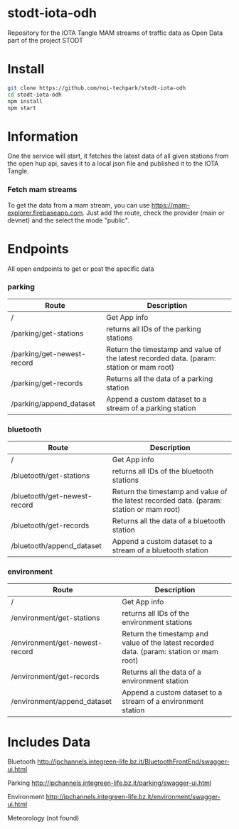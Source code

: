 # stodt-iota-odh
Repository for the IOTA Tangle MAM streams of traffic data as Open Data part of the project STODT

# Install
```sh
git clone https://github.com/noi-techpark/stodt-iota-odh
cd stodt-iota-odh
npm install
npm start
```

# Information

One the service will start, it fetches the latest data of all given stations from the open hup api, saves it to a local json file and published it to the IOTA Tangle.

### Fetch mam streams

To get the data from a mam stream, you can use https://mam-explorer.firebaseapp.com.
Just add the route, check the provider (main or devnet) and the select the mode "public". 

# Endpoints
All open endpoints to get or post the specific data

### parking
|  Route |  Description  |
|---|---|
|  /  | Get App info  |
|  /parking/get-stations  |   returns all IDs of the parking stations  |
|  /parking/get-newest-record  | Return the timestamp and value of the latest recorded data. (param: station or mam root)  |
|  /parking/get-records  |   Returns all the data of a parking station  |
|  /parking/append_dataset  |   Append a custom dataset to a stream of a parking station  |

### bluetooth
|  Route |  Description  |
|---|---|
|  /  | Get App info  |
|  /bluetooth/get-stations  |   returns all IDs of the bluetooth stations  |
|  /bluetooth/get-newest-record  | Return the timestamp and value of the latest recorded data. (param: station or mam root)  |
|  /bluetooth/get-records  |   Returns all the data of a bluetooth station  |
|  /bluetooth/append_dataset  |   Append a custom dataset to a stream of a bluetooth station  |

### environment
|  Route |  Description  |
|---|---|
|  /  | Get App info  |
|  /environment/get-stations  |   returns all IDs of the environment stations  |
|  /environment/get-newest-record  | Return the timestamp and value of the latest recorded data. (param: station or mam root)  |
|  /environment/get-records  |   Returns all the data of a environment station  |
|  /environment/append_dataset  |   Append a custom dataset to a stream of a environment station  |


# Includes Data

Bluetooth
http://ipchannels.integreen-life.bz.it/BluetoothFrontEnd/swagger-ui.html

Parking
http://ipchannels.integreen-life.bz.it/parking/swagger-ui.html

Environment
http://ipchannels.integreen-life.bz.it/environment/swagger-ui.html

Meteorology
(not found)